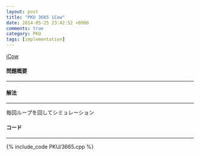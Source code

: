 ```yaml
---
layout: post
title: "PKU 3665 iCow"
date: 2014-05-25 23:42:52 +0900
comments: true
category: PKU
tags: [implementation]
---
```


[iCow](http://poj.org/problem?id=3665)

#### 問題概要

****

#### 解法

****

毎回ループを回してシミュレーション

#### コード

****

{% include_code PKU/3665.cpp %}
